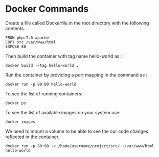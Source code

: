 # Docker Commands 
Create a file called Dockerfile in the root directory with the following contents.
```
FROM php:7.0-apache
COPY src /var/www/html
EXPOSE 80
```
Then build the container with tag name hello-world as :
```
docker build --tag hello-world .
```
Run the container by providing a port mapping in the command as :
```
docker run -p 80:80 hello-world

```
To see the list of running containers:
```
docker ps
```
To see the list of available images on your system use:
```
docker images
```

We need to mount a volume to be able to see the our code changes reflected in the container.
```
docker run -p 80:80 -v /home/username/project/src/.:/var/www/html hello-world
```


